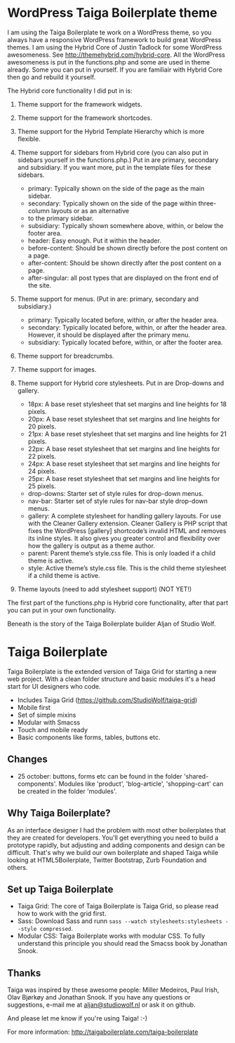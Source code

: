 WordPress Taiga Boilerplate theme
=================================

I am using the Taiga Boilerplate te work on a WordPress theme, so you always have a responsive WordPress framework to build great WordPress themes. 
I am using the Hybrid Core of Justin Tadlock for some WordPress awesomeness. See http://themehybrid.com/hybrid-core.
All the WordPress awesomeness is put in the functions.php and some are used in theme already. Some you can put in yourself. If you are familiair with Hybrid Core then go and rebuild it yourself. 

The Hybrid core functionality I did put in is:
1. Theme support for the framework widgets.

2. Theme support for the framework shortcodes.

3. Theme support for the Hybrid Template Hierarchy which is more flexible.

4. Theme support for sidebars from Hybrid core (you can also put in sidebars yourself in the functions.php.) 	Put in are primary, secondary and subsidiary. If you want more, put in the template files for these 		sidebars. 
	*	primary: Typically shown on the side of the page as the main sidebar.
	*	secondary: Typically shown on the side of the page within three-column layouts or as an alternative 
	*	to the primary sidebar.
	*	subsidiary: Typically shown somewhere above, within, or below the footer area.
	*	header: Easy enough. Put it within the header.
	*	before-content: Should be shown directly before the post content on a page.
	*	after-content: Should be shown directly after the post content on a page.
	*	after-singular: all post types that are displayed on the front end of the site.

5. Theme support for menus. (Put in are: primary, secondary and subsidiary.)
	*	primary:    Typically located before, within, or after the header area.
	*	secondary:    Typically located before, within, or after the header area. However, it should be
	 					displayed after the primary menu.
	*	subsidiary:    Typically located before, within, or after the footer area. 	
5. Theme support for breadcrumbs.
6. Theme support for images.
7. Theme support for Hybrid core stylesheets. Put in are Drop-downs and gallery.
	*	18px:    A base reset stylesheet that set margins and line heights for 18 pixels.
	*	20px:    A base reset stylesheet that set margins and line heights for 20 pixels.
	*	21px:    A base reset stylesheet that set margins and line heights for 21 pixels.
	*	22px:    A base reset stylesheet that set margins and line heights for 22 pixels.
	*	24px:    A base reset stylesheet that set margins and line heights for 24 pixels.
	*	25px:    A base reset stylesheet that set margins and line heights for 25 pixels.
	*	drop-downs:    Starter set of style rules for drop-down menus.
	*	nav-bar:    Starter set of style rules for nav-bar style drop-down menus.
	*	gallery:    A complete stylesheet for handling gallery layouts. For use with the Cleaner Gallery 					extension. Cleaner Gallery is PHP script that fixes the WordPress [gallery] 							shortcode’s invalid HTML and removes its inline styles. It also gives you greater 						control and flexibility over how the gallery is output as a theme author.
	*	parent:    Parent theme’s style.css file. This is only loaded if a child theme is active.
	*	style:    Active theme’s style.css file. This is the child theme stylesheet if a child theme is 					active. 
8. Theme layouts (need to add stylesheet support) (NOT YET!) 

The first part of the functions.php is Hybrid core functionality, after that part you can put in your own functionality.




Beneath is the story of the Taiga Boilerplate builder Aljan of Studio Wolf.

Taiga Boilerplate
====================

Taiga Boilerplate is the extended version of Taiga Grid for starting a new web project. With a clean folder structure and basic modules it's a head start for UI designers who code.

* Includes Taiga Grid (https://github.com/StudioWolf/taiga-grid)
* Mobile first
* Set of simple mixins
* Modular with Smacss
* Touch and mobile ready
* Basic components like forms, tables, buttons etc.

Changes
---------------------

* 25 october: buttons, forms etc can be found in the folder 'shared-components'. Modules like 'product', 'blog-article', 'shopping-cart' can be created in the folder 'modules'.

Why Taiga Boilerplate?
---------------------

As an interface designer I had the problem with most other boilerplates that they are created for developers. You'll get everything you need to build a prototype rapidly, but adjusting and adding components and design can be difficult. That's why we build our own boilerplate and shaped Taiga while looking at HTML5Boilerplate, Twitter Bootstrap, Zurb Foundation and others.

Set up Taiga Boilerplate
---------------------

* Taiga Grid: The core of Taiga Boilerplate is Taiga Grid, so please read how to work with the grid first.
* Sass: Download Sass and runn `sass --watch stylesheets:stylesheets --style compressed`.
* Modular CSS: Taiga Boilerplate works with modular CSS. To fully understand this principle you should read the Smacss book by Jonathan Snook.

Thanks
---------------------

Taiga was inspired by these awesome people: Miller Medeiros, Paul Irish, Olav Bjørkøy and Jonathan Snook.
If you have any questions or suggestions, e-mail me at aljan@studiowolf.nl or ask it on github.

And please let me know if you're using Taiga! :-)

For more information: http://taigaboilerplate.com/taiga-boilerplate